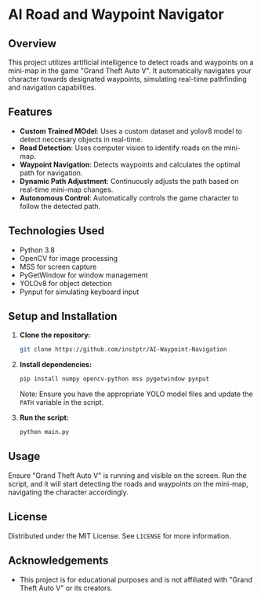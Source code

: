 # AI Road and Waypoint Navigator

## Overview
This project utilizes artificial intelligence to detect roads and waypoints on a mini-map in the game "Grand Theft Auto V". It automatically navigates your character towards designated waypoints, simulating real-time pathfinding and navigation capabilities.

## Features
- **Custom Trained MOdel**: Uses a custom dataset and yolov8 model to detect neccesary objects in real-time.
- **Road Detection**: Uses computer vision to identify roads on the mini-map.
- **Waypoint Navigation**: Detects waypoints and calculates the optimal path for navigation.
- **Dynamic Path Adjustment**: Continuously adjusts the path based on real-time mini-map changes.
- **Autonomous Control**: Automatically controls the game character to follow the detected path.

## Technologies Used
- Python 3.8
- OpenCV for image processing
- MSS for screen capture
- PyGetWindow for window management
- YOLOv8 for object detection
- Pynput for simulating keyboard input

## Setup and Installation
1. **Clone the repository:**
   ```bash
   git clone https://github.com/instptr/AI-Waypoint-Navigation
   ```
2. **Install dependencies:**
   ```bash
   pip install numpy opencv-python mss pygetwindow pynput
   ```
   Note: Ensure you have the appropriate YOLO model files and update the `PATH` variable in the script.

3. **Run the script:**
   ```bash
   python main.py
   ```

## Usage
Ensure "Grand Theft Auto V" is running and visible on the screen. Run the script, and it will start detecting the roads and waypoints on the mini-map, navigating the character accordingly.

## License
Distributed under the MIT License. See `LICENSE` for more information.

## Acknowledgements
- This project is for educational purposes and is not affiliated with "Grand Theft Auto V" or its creators.
